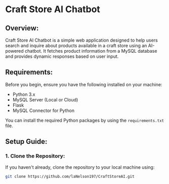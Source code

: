 # Craft Store AI Chatbot

## Overview:
Craft Store AI Chatbot is a simple web application designed to help users search and inquire about products available in a craft store using an AI-powered chatbot. It fetches product information from a MySQL database and provides dynamic responses based on user input.

## Requirements:
Before you begin, ensure you have the following installed on your machine:
- Python 3.x
- MySQL Server (Local or Cloud)
- Flask
- MySQL Connector for Python

You can install the required Python packages by using the `requirements.txt` file.

## Setup Guide:

### 1. Clone the Repository:
If you haven't already, clone the repository to your local machine using:
```bash
git clone https://github.com/laNelson197/CraftStoreAI.git
